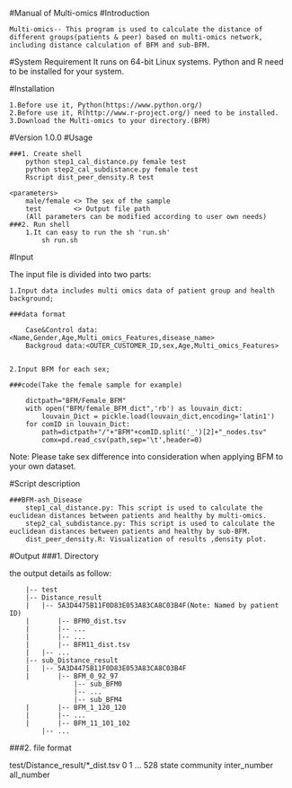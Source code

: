 #Manual of Multi-omics
#Introduction

	Multi-omics-- This program is used to calculate the distance of different groups(patients & peer) based on multi-omics network, 
	including distance calculation of BFM and sub-BFM.

#System Requirement
	It runs on 64-bit Linux systems. 
	Python and R need to be installed for your system. 

#Installation

	1.Before use it, Python(https://www.python.org/)
	2.Before use it, R(http://www.r-project.org/) need to be installed. 
	3.Download the Multi-omics to your directory.(BFM)

#Version 1.0.0
#Usage

	###1. Create shell
		python step1_cal_distance.py female test
		python step2_cal_subdistance.py female test
		Rscript dist_peer_density.R test
		
	<parameters>
		male/female <> The sex of the sample 
		test		<> Output file path 
		(All parameters can be modified according to user own needs)
	###2. Run shell
		1.It can easy to run the sh 'run.sh'
			sh run.sh


#Input

The input file is divided into two parts:

	1.Input data includes multi omics data of patient group and health background;

	###data format
	
		Case&Control data:<Name,Gender,Age,Multi_omics_Features,disease_name>
		Backgroud data:<OUTER_CUSTOMER_ID,sex,Age,Multi_omics_Features>
	
	
	2.Input BFM for each sex;
		
	###code(Take the female sample for example)
	
		dictpath="BFM/Female_BFM"
		with open("BFM/female_BFM_dict",'rb') as louvain_dict:
			louvain_Dict = pickle.load(louvain_dict,encoding='latin1')
		for comID in louvain_Dict:
			path=dictpath+"/"+"BFM"+comID.split('_')[2]+"_nodes.tsv"
			comx=pd.read_csv(path,sep='\t',header=0)
			
		

Note:
	Please take sex difference into consideration when applying BFM to your own dataset.



#Script description

	
	###BFM-ash_Disease
		step1_cal_distance.py: This script is used to calculate the euclidean distances between patients and healthy by multi-omics.
		step2_cal_subdistance.py: This script is used to calculate the euclidean distances between patients and healthy by sub-BFM.
		dist_peer_density.R: Visualization of results ,density plot.


#Output
###1. Directory

the output details as follow:

        |-- test
        |-- Distance_result
        |   |-- 5A3D4475B11F0D83E053A83CA8C03B4F(Note: Named by patient ID)
        |   	|-- BFM0_dist.tsv
        |   	|-- ...
        |   	|-- ...
        |   	|-- BFM11_dist.tsv
        |   |-- ...
        |-- sub_Distance_result
        |   |-- 5A3D4475B11F0D83E053A83CA8C03B4F
        |   	|-- BFM_0_92_97
					|-- sub_BFM0
					|-- ...
					|-- sub_BFM4
        |   	|-- BFM_1_120_120
        |   	|-- ...
        |   	|-- BFM_11_101_102
			|-- ...
        


###2. file format

test/Distance_result/*_dist.tsv
	0	1 ... 528	state	community	inter_number	all_number


